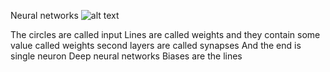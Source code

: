 Neural networks
![alt text](http://dingyue.nosdn.127.net/srft1ZZV7DS0ThzALUYo8bKtNtc61A84eWePWnsGH6EBE1506321055220compressflag.jpg)


The circles are called input 
Lines are called weights and they contain some value called weights
second layers are called synapses
And the end is single neuron
Deep neural networks
Biases are the lines
